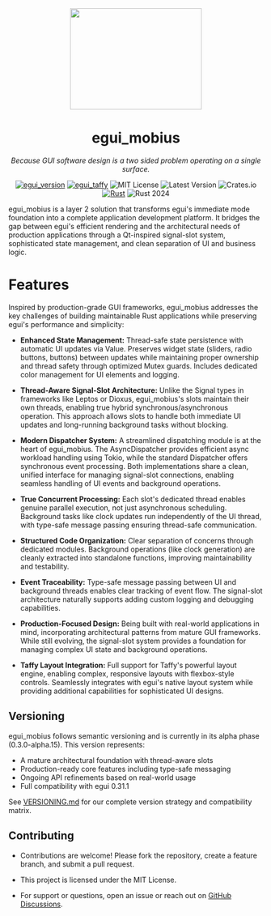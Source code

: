 <div align="center">
<img width=260 height=200 src="./assets/mobius_strip.png"></img>

# egui_mobius  
*Because GUI software design is a two sided problem operating on a single surface.*

[![egui_version](https://img.shields.io/badge/egui-0.31.1-blue)](https://github.com/emilk/egui)
[![egui_taffy](https://img.shields.io/badge/egui__taffy-0.7.0-purple)](https://github.com/Veykril/egui_taffy)
![MIT License](https://img.shields.io/badge/license-MIT-blue.svg)
![Latest Version](https://img.shields.io/badge/version-0.3.0--alpha.15-green.svg)
![Crates.io](https://img.shields.io/badge/crates.io-unreleased-orange.svg)
[![Rust](https://github.com/saturn77/egui_mobius/actions/workflows/rust.yml/badge.svg)](https://github.com/saturn77/egui_mobius/actions/workflows/rust.yml)
![Rust 2024](https://img.shields.io/badge/rust-2024-blue.svg)

</div>

egui_mobius is a layer 2 solution that transforms egui's immediate mode foundation into a complete application development platform. It bridges the gap between egui's efficient rendering and the architectural needs of production applications through a Qt-inspired signal-slot system, sophisticated state management, and clean separation of UI and business logic.

# Features

Inspired by production-grade GUI frameworks, egui_mobius addresses the key challenges of building maintainable Rust applications while preserving egui's performance and simplicity:

* **Enhanced State Management:**
  Thread-safe state persistence with automatic UI updates via Value<T>. Preserves widget state (sliders, radio buttons, buttons) between updates while maintaining proper ownership and thread safety through optimized Mutex guards. Includes dedicated color management for UI elements and logging.

* **Thread-Aware Signal-Slot Architecture:**
  Unlike the Signal types in frameworks like Leptos or Dioxus, egui_mobius's slots maintain their own threads, enabling true hybrid synchronous/asynchronous operation. This approach allows slots to handle both immediate UI updates and long-running background tasks without blocking.

* **Modern Dispatcher System:**
  A streamlined dispatching module is at the heart of egui_mobius. The AsyncDispatcher provides efficient async workload handling using Tokio, while the standard Dispatcher offers synchronous event processing. Both implementations share a clean, unified interface for managing signal-slot connections, enabling seamless handling of UI events and background operations.

* **True Concurrent Processing:**
  Each slot's dedicated thread enables genuine parallel execution, not just asynchronous scheduling. Background tasks like clock updates run independently of the UI thread, with type-safe message passing ensuring thread-safe communication.

* **Structured Code Organization:**
  Clear separation of concerns through dedicated modules. Background operations (like clock generation) are cleanly extracted into standalone functions, improving maintainability and testability.

* **Event Traceability:**
  Type-safe message passing between UI and background threads enables clear tracking of event flow. The signal-slot architecture naturally supports adding custom logging and debugging capabilities.

* **Production-Focused Design:**
  Being built with real-world applications in mind, incorporating architectural patterns from mature GUI frameworks. While still evolving, the signal-slot system provides a foundation for managing complex UI state and background operations.

* **Taffy Layout Integration:**
  Full support for Taffy's powerful layout engine, enabling complex, responsive layouts with flexbox-style controls. Seamlessly integrates with egui's native layout system while providing additional capabilities for sophisticated UI designs.


## Versioning

egui_mobius follows semantic versioning and is currently in its alpha phase (0.3.0-alpha.15). This version represents:

- A mature architectural foundation with thread-aware slots
- Production-ready core features including type-safe messaging
- Ongoing API refinements based on real-world usage
- Full compatibility with egui 0.31.1

See [VERSIONING.md](VERSIONING.md) for our complete version strategy and compatibility matrix.

## Contributing  
* Contributions are welcome! Please fork the repository, create a feature branch, and submit a pull request.  


* This project is licensed under the MIT License.  

* For support or questions, open an issue or reach out on [GitHub Discussions](https://github.com/saturn77/egui_mobius/discussions).
